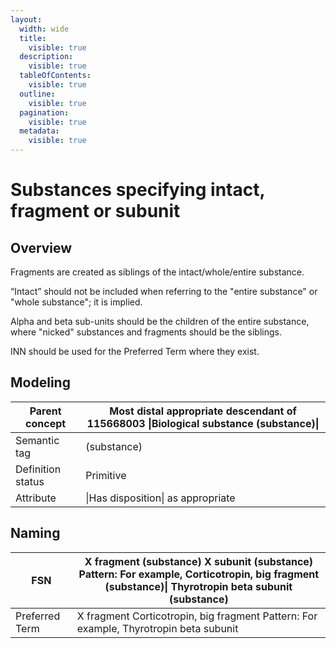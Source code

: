 ```yaml
---
layout:
  width: wide
  title:
    visible: true
  description:
    visible: true
  tableOfContents:
    visible: true
  outline:
    visible: true
  pagination:
    visible: true
  metadata:
    visible: true
---
```


# Substances specifying intact, fragment or subunit

## Overview

Fragments are created as siblings of the intact/whole/entire substance.

“Intact” should not be included when referring to the "entire substance" or "whole substance"; it is implied.

Alpha and beta sub-units should be the children of the entire substance, where "nicked" substances and fragments should be the siblings.

INN should be used for the Preferred Term where they exist.

## Modeling

| Parent concept | Most distal appropriate descendant of 115668003 \|Biological substance (substance)\| |
|---|---|
| Semantic tag | (substance) |
| Definition status | Primitive |
| Attribute | \|Has disposition\| as appropriate |

## Naming

| FSN | X fragment (substance) X subunit (substance) Pattern: For example, Corticotropin, big fragment (substance)\| Thyrotropin beta subunit (substance) |
|---|---|
| Preferred Term | X fragment Corticotropin, big fragment Pattern: For example, Thyrotropin beta subunit |

